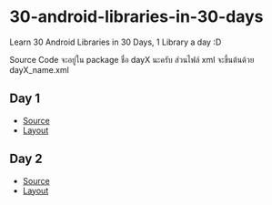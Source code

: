 30-android-libraries-in-30-days
===============================

Learn 30 Android Libraries in 30 Days, 1 Library a day :D


Source Code จะอยู่ใน package ชื่อ dayX นะครับ  ส่วนไฟล์ xml จะขึ้นต้นด้วย dayX_name.xml


## Day 1

- [Source](30-android-libraries-in-30-days/tree/master/app/src/main/java/com/devahoy/learn30androidlibraries/day1)
- [Layout](https://github.com/Phonbopit/30-android-libraries-in-30-days/tree/master/app/src/main/res/layout)

## Day 2

- [Source](30-android-libraries-in-30-days/tree/master/app/src/main/java/com/devahoy/learn30androidlibraries/day2)
- [Layout](https://github.com/Phonbopit/30-android-libraries-in-30-days/tree/master/app/src/main/res/layout)
